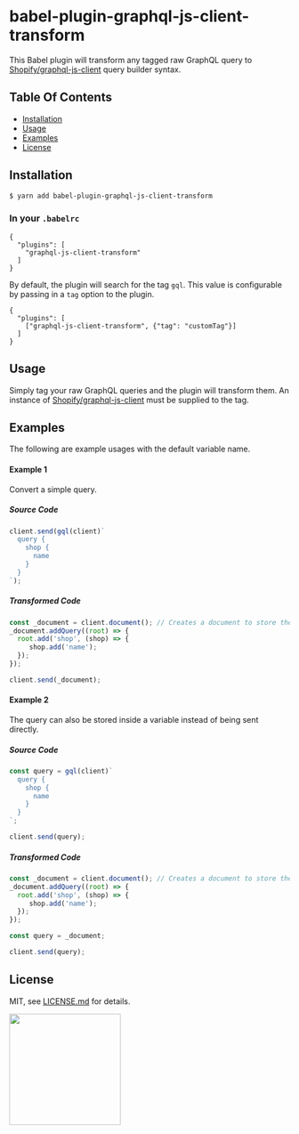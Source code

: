 # babel-plugin-graphql-js-client-transform

This Babel plugin will transform any tagged raw GraphQL query to [Shopify/graphql-js-client](https://github.com/Shopify/graphql-js-client) query builder syntax.

## Table Of Contents

- [Installation](#installation)
- [Usage](#usage)
- [Examples](#examples)
- [License](http://github.com/Shopify/babel-plugin-graphql-js-client-transform/blob/master/LICENSE.md)

## Installation
```bash
$ yarn add babel-plugin-graphql-js-client-transform
```

### In your `.babelrc`
```
{
  "plugins": [
    "graphql-js-client-transform"
  ]
}
```

By default, the plugin will search for the tag `gql`. This value is configurable by passing in a `tag` option to the plugin.

```
{
  "plugins": [
    ["graphql-js-client-transform", {"tag": "customTag"}]
  ]
}
```

## Usage

Simply tag your raw GraphQL queries and the plugin will transform them. An instance of
[Shopify/graphql-js-client](https://github.com/Shopify/graphql-js-client)
must be supplied to the tag.

## Examples

The following are example usages with the default variable name.

#### Example 1
Convert a simple query.

##### Source Code
``` js
client.send(gql(client)`
  query {
    shop {
      name
    }
  }
`);
```

##### Transformed Code
```js
const _document = client.document(); // Creates a document to store the query
_document.addQuery((root) => {
  root.add('shop', (shop) => {
     shop.add('name');
  });
});

client.send(_document);
```

#### Example 2
The query can also be stored inside a variable instead of being sent directly.

##### Source Code

```js
const query = gql(client)`
  query {
    shop {
      name
    }
  }
`;

client.send(query);
```

##### Transformed Code
```js
const _document = client.document(); // Creates a document to store the query
_document.addQuery((root) => {
  root.add('shop', (shop) => {
     shop.add('name');
  });
});

const query = _document;

client.send(query);
```

## License

MIT, see [LICENSE.md](http://github.com/Shopify/babel-plugin-graphql-js-client-transform/blob/master/LICENSE.md) for details.

<img src="https://cdn.shopify.com/shopify-marketing_assets/builds/19.0.0/shopify-full-color-black.svg" width="200" />
